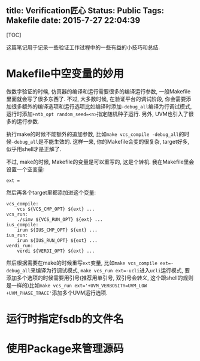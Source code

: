 title: Verification匠心
Status: Public
Tags: Makefile 
date: 2015-7-27 22:04:39
---

[TOC]

这篇笔记用于记录一些验证工作过程中的一些有益的小技巧和总结.

# Makefile中空变量的妙用

做数字验证的时候, 仿真器的编译和运行需要很多的编译运行参数, 一般Makefile里面就会写了很多东西了. 不过, 大多数时候, 在验证平台的调试阶段, 你会需要添加很多额外的编译选项和运行选项比如编译时添加`-debug_all`编译为行调试模式, 运行时添加`+ntb_opt random_seed=<n>`指定随机种子运行. 另外, UVM也引入了很多的运行参数. 

<!--more-->

执行make的时候不能额外的追加参数, 比如`make vcs_compile -debug_all`的时候`-debug_all`是不能生效的. 这样一来, 你的Makefile会变的很复杂, target好多, 似乎用shell才是正解了. 

不过, make的时候, Makefile的变量是可以重写的, 这是个转机. 我在Makefile里会设置一个空变量:

```
ext = 
```

然后再各个target里都添加进这个变量:

```
vcs_compile:
    vcs ${VCS_CMP_OPT} ${ext} ...
vcs_run:
    ./simv ${VCS_RUN_OPT} ${ext} ...
ius_compile:
    irun ${IUS_CMP_OPT} ${ext} ...
ius_run:
    irun ${IUS_RUN_OPT} ${ext} ...
verdi_run:
    verdi ${VERDI_OPT} ${ext} ...
```

然后根据需要在make的时候重写`ext`变量, 比如`make vcs_compile ext=-debug_all`来编译为行调试模式, `make vcs_run ext=-ucli`进入`ucli`运行模式, 要添加多个选项的时候需要用引号(推荐用单引号, 双引号会转义, 这个跟shell的规则是一样的)比如`make vcs_run ext='+UVM_VERBOSITY=UVM_LOW +UVM_PHASE_TRACE'`添加多个UVM运行选项.

# 运行时指定fsdb的文件名

# 使用Package来管理源码



